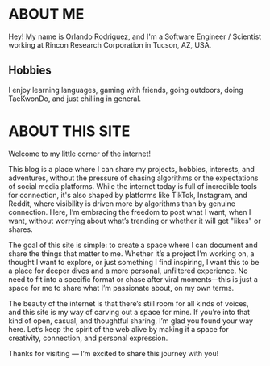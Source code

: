 # ABOUT ME

Hey! My name is Orlando Rodriguez, and I'm a Software Engineer / Scientist working at Rincon Research Corporation in Tucson, AZ, USA. 

## Hobbies

I enjoy learning languages, gaming with friends, going outdoors, doing TaeKwonDo, and just chilling in general.

# ABOUT THIS SITE

Welcome to my little corner of the internet!

This blog is a place where I can share my projects, hobbies, interests, and adventures, without the pressure of chasing algorithms or the expectations of social media platforms. While the internet today is full of incredible tools for connection, it's also shaped by platforms like TikTok, Instagram, and Reddit, where visibility is driven more by algorithms than by genuine connection. Here, I’m embracing the freedom to post what I want, when I want, without worrying about what’s trending or whether it will get "likes" or shares.

The goal of this site is simple: to create a space where I can document and share the things that matter to me. Whether it’s a project I’m working on, a thought I want to explore, or just something I find inspiring, I want this to be a place for deeper dives and a more personal, unfiltered experience. No need to fit into a specific format or chase after viral moments—this is just a space for me to share what I’m passionate about, on my own terms.

The beauty of the internet is that there’s still room for all kinds of voices, and this site is my way of carving out a space for mine. If you’re into that kind of open, casual, and thoughtful sharing, I’m glad you found your way here. Let’s keep the spirit of the web alive by making it a space for creativity, connection, and personal expression.

Thanks for visiting — I’m excited to share this journey with you!